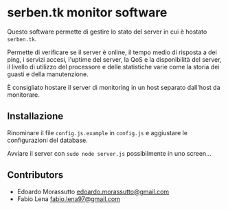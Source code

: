 serben.tk monitor software
=============

Questo software permette di gestire lo stato del server in cui è hostato
`serben.tk`.

Permette di verificare se il server è online, il tempo medio di risposta 
a dei ping, i servizi accesi, l'uptime del server, la QoS e la disponibilità
del server, il livello di utilizzo del processore e delle statistiche varie
come la storia dei guasti e della manutenzione.

È consigliato hostare il server di monitoring in un host separato dall'host
da monitorare.

## Installazione
Rinominare il file `config.js.example` in `config.js` e aggiustare le configurazioni
del database.

Avviare il server con `sudo node server.js` possibilmente in uno screen...


## Contributors
- Edoardo Morassutto <edoardo.morassutto@gmail.com>
- Fabio Lena <fabio.lena97@gmail.com>
